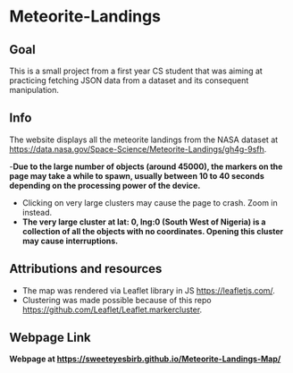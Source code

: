 # Meteorite-Landings

## Goal
This is a small project from a first year CS student that was aiming at practicing fetching JSON data from a dataset and its consequent manipulation.

## Info
The website displays all the meteorite landings from the NASA dataset at https://data.nasa.gov/Space-Science/Meteorite-Landings/gh4g-9sfh.

-**Due to the large number of objects (around 45000), the markers on the page may take a while to spawn, usually between 10 to 40 seconds depending on the processing power of the device.**
- Clicking on very large clusters may cause the page to crash. Zoom in instead.
- **The very large cluster at lat: 0, lng:0 (South West of Nigeria) is a collection of all the objects with no coordinates. Opening this cluster may cause interruptions.**

## Attributions and resources
- The map was rendered via Leaflet library in JS https://leafletjs.com/.
- Clustering was made possible because of this repo https://github.com/Leaflet/Leaflet.markercluster.

## Webpage Link
**Webpage at https://sweeteyesbirb.github.io/Meteorite-Landings-Map/**
